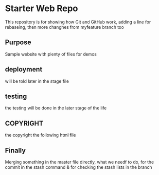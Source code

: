 # Starter Web Repo

This repository is for showing how Git and GitHub work, adding a line for rebaseing, then more changhes from myfeature branch too

## Purpose

Sample website with plenty of files for demos

## deployment	

will be told later in the stage file

## testing
the testing will be done in the later stage of the life

## COPYRIGHT

the copyright the following html file

## Finally
Merging something in the master file directly, what we needf to do, for the commit in the stash command & for checking the stash lists in the branch 
